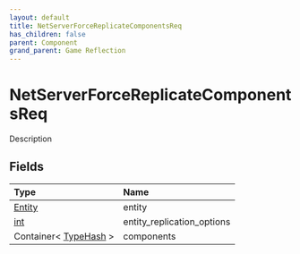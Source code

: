 ```yaml
---
layout: default
title: NetServerForceReplicateComponentsReq
has_children: false
parent: Component
grand_parent: Game Reflection
---
```

# NetServerForceReplicateComponentsReq
Description 

## Fields

| Type | Name |
|:----------|:--------------|
| [Entity](/riftbreaker-wiki/docs/game-reflection/classes/entity/) | entity |
| [int](/riftbreaker-wiki/docs/game-reflection/enums/int/) | entity_replication_options |
| Container< [TypeHash](/riftbreaker-wiki/docs/game-reflection/enums/type_hash/) > | components |

